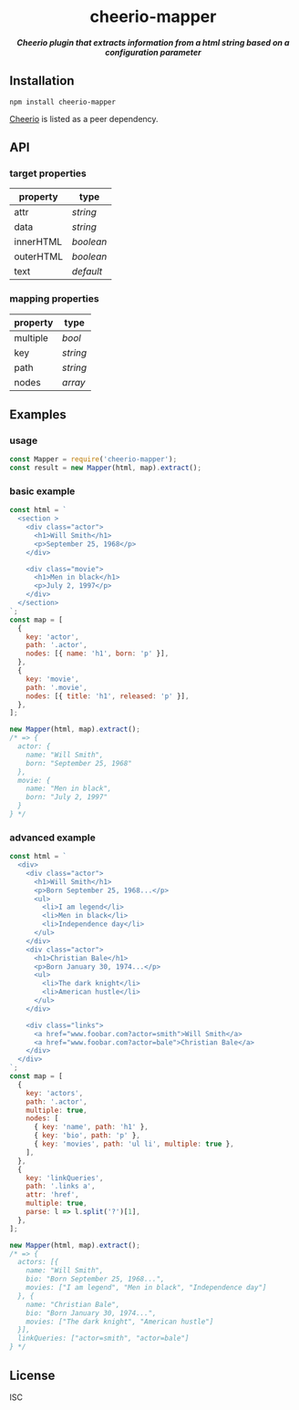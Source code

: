<h1 align="center">cheerio-mapper</h1>
<h5 align="center">Cheerio plugin that extracts information from a html string based on a configuration parameter</h5>

## Installation

`npm install cheerio-mapper`

[Cheerio](https://www.npmjs.com/package/cheerio) is listed as a peer dependency.

## API

### target properties

| property  | type      |
| --------- | --------- |
| attr      | _string_  |
| data      | _string_  |
| innerHTML | _boolean_ |
| outerHTML | _boolean_ |
| text      | _default_ |

### mapping properties

| property | type     |
| -------- | -------- |
| multiple | _bool_   |
| key      | _string_ |
| path     | _string_ |
| nodes    | _array_  |

## Examples

### usage

```js
const Mapper = require('cheerio-mapper');
const result = new Mapper(html, map).extract();
```

### basic example

```js
const html = `
  <section >
    <div class="actor">
      <h1>Will Smith</h1>
      <p>September 25, 1968</p>
    </div>

    <div class="movie">
      <h1>Men in black</h1>
      <p>July 2, 1997</p>
    </div>
  </section>
`;
const map = [
  {
    key: 'actor',
    path: '.actor',
    nodes: [{ name: 'h1', born: 'p' }],
  },
  {
    key: 'movie',
    path: '.movie',
    nodes: [{ title: 'h1', released: 'p' }],
  },
];

new Mapper(html, map).extract();
/* => {
  actor: {
    name: "Will Smith",
    born: "September 25, 1968"
  },
  movie: {
    name: "Men in black",
    born: "July 2, 1997"
  }
} */
```

### advanced example

```js
const html = `
  <div>
    <div class="actor">
      <h1>Will Smith</h1>
      <p>Born September 25, 1968...</p>
      <ul>
        <li>I am legend</li>
        <li>Men in black</li>
        <li>Independence day</li>
      </ul>
    </div>
    <div class="actor">
      <h1>Christian Bale</h1>
      <p>Born January 30, 1974...</p>
      <ul>
        <li>The dark knight</li>
        <li>American hustle</li>
      </ul>
    </div>

    <div class="links">
      <a href="www.foobar.com?actor=smith">Will Smith</a>
      <a href="www.foobar.com?actor=bale">Christian Bale</a>
    </div>
  </div>
`;
const map = [
  {
    key: 'actors',
    path: '.actor',
    multiple: true,
    nodes: [
      { key: 'name', path: 'h1' },
      { key: 'bio', path: 'p' },
      { key: 'movies', path: 'ul li', multiple: true },
    ],
  },
  {
    key: 'linkQueries',
    path: '.links a',
    attr: 'href',
    multiple: true,
    parse: l => l.split('?')[1],
  },
];

new Mapper(html, map).extract();
/* => {
  actors: [{
    name: "Will Smith",
    bio: "Born September 25, 1968...",
    movies: ["I am legend", "Men in black", "Independence day"]
  }, {
    name: "Christian Bale",
    bio: "Born January 30, 1974...",
    movies: ["The dark knight", "American hustle"]
  }],
  linkQueries: ["actor=smith", "actor=bale"]
} */
```

## License

ISC
